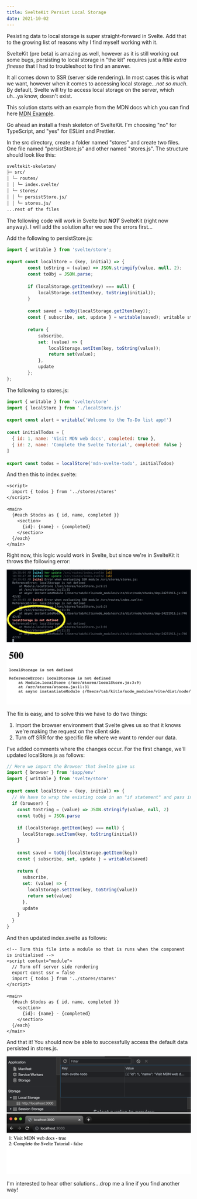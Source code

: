 ```yaml
---
title: SvelteKit Persist Local Storage
date: 2021-10-02
---
```


Pesisting data to local storage is super straight-forward in Svelte. Add that to the growing list of reasons why I find myself working with it.

SvelteKit (pre beta) is amazing as well, however as it is still working out some bugs, persisting to local storage in "the kit" requires just a _little extra finesse_ that I had to troubleshoot to find an answer.

It all comes down to SSR (server side rendering). In most cases this is what we want, however when it comes to accessing local storage..._not so much_. By default, Svelte will try to access local storage on the server, which uh...ya know, doesn't exist.

This solution starts with an example from the MDN docs which you can find here [MDN Example](https://developer.mozilla.org/en-US/docs/Learn/Tools_and_testing/Client-side_JavaScript_frameworks/Svelte_stores#implementing_our_custom_todos_store).

Go ahead an install a fresh skeleton of SvelteKit. I'm choosing "no" for TypeScript, and "yes" for ESLint and Prettier.

In the src directory, create a folder named "stores" and create two files. One file named "persistStore.js" and other named "stores.js". The structure should look like this:

```bash
sveltekit-skeleton/
├─ src/
│ └─ routes/
│ │ └─ index.svelte/
│ └─ stores/
│ │ └─ persistStore.js/
│ │ └─ stores.js/
...rest of the files
```

The following code will work in Svelte but **_NOT_** SvelteKit (right now anyway). I will add the solution after we see the errors first...

Add the following to persistStore.js:

```javascript
import { writable } from 'svelte/store';

export const localStore = (key, initial) => {
		const toString = (value) => JSON.stringify(value, null, 2);
		const toObj = JSON.parse;

		if (localStorage.getItem(key) === null) {
			localStorage.setItem(key, toString(initial));
		}

		const saved = toObj(localStorage.getItem(key));
		const { subscribe, set, update } = writable(saved); writable store

		return {
			subscribe,
			set: (value) => {
				localStorage.setItem(key, toString(value));
				return set(value);
			},
			update
		};
};
```

The following to stores.js:

```javascript
import { writable } from 'svelte/store'
import { localStore } from './localStore.js'

export const alert = writable('Welcome to the To-Do list app!')

const initialTodos = [
  { id: 1, name: 'Visit MDN web docs', completed: true },
  { id: 2, name: 'Complete the Svelte Tutorial', completed: false }
]

export const todos = localStore('mdn-svelte-todo', initialTodos)
```

And then this to index.svelte:

```svelte
<script>
  import { todos } from '../stores/stores'
</script>

<main>
  {#each $todos as { id, name, completed }}
    <section>
      {id}: {name} - {completed}
    </section>
  {/each}
</main>
```

Right now, this logic would work in Svelte, but since we're in SvelteKit it throws the following error:

![cli_error](./a.png)
![server_error](./b.png)

The fix is easy, and to solve this we have to do two things:

1. Import the browser environment that Svelte gives us so that it knows we're making the request on the client side.
2. Turn off SRR for the specific file where we want to render our data.

I've added comments where the changes occur. For the first change, we'll updated localStore.js as follows:

```javascript
// Here we import the Browser that Svelte give us
import { browser } from '$app/env'
import { writable } from 'svelte/store'

export const localStore = (key, initial) => {
  // We have to wrap the existing code in an "if statement" and pass in the browser, which in our case evaluates to "true" and allows the function to run successfully.
  if (browser) {
    const toString = (value) => JSON.stringify(value, null, 2)
    const toObj = JSON.parse

    if (localStorage.getItem(key) === null) {
      localStorage.setItem(key, toString(initial))
    }

    const saved = toObj(localStorage.getItem(key))
    const { subscribe, set, update } = writable(saved)

    return {
      subscribe,
      set: (value) => {
        localStorage.setItem(key, toString(value))
        return set(value)
      },
      update
    }
  }
}
```

And then updated index.svelte as follows:

```svelte
<!-- Turn this file into a module so that is runs when the component is initialised -->
<script context="module">
  // Turn off server side rendering
  export const ssr = false
  import { todos } from '../stores/stores'
</script>

<main>
  {#each $todos as { id, name, completed }}
    <section>
      {id}: {name} - {completed}
    </section>
  {/each}
</main>
```

And that it! You should now be able to successfully access the default data persisted in stores.js.

![local-storage](./c.png)
![server_success](./d.png)

I'm interested to hear other solutions...drop me a line if you find another way!
